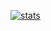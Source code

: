 [![stats](https://github-readme-stats.vercel.app/api?username=Stonks3141&show_icons=true&theme=dracula&hide_title=true)](https://github.com/anuraghazra/github-readme-stats)
